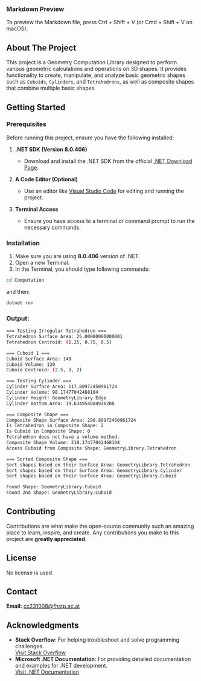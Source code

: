 ### Markdown Preview
To preview the Markdown file, press Ctrl + Shift + V (or Cmd + Shift + V on macOS).

## About The Project
This project is a Geometry Computation Library designed to perform various geometric calculations and operations on 3D shapes. It provides functionality to create, manipulate, and analyze basic geometric shapes such as `Cuboids`, `Cylinders`, and `Tetrahedrons`, as well as composite shapes that combine multiple basic shapes.

## Getting Started 
### Prerequisites

Before running this project, ensure you have the following installed:
1. **.NET SDK (Version 8.0.406)**  
   - Download and install the .NET SDK from the official [.NET Download Page](https://dotnet.microsoft.com/download).

2. **A Code Editor (Optional)**  
   - Use an editor like [Visual Studio Code](https://code.visualstudio.com/) for editing and running the project.

3. **Terminal Access**  
   - Ensure you have access to a terminal or command prompt to run the necessary commands.
  
### Installation
1. Make sure you are using **8.0.406** version of .NET.
2. Open a new Terminal.
3. In the Terminal, you should type following commands: 
   
```bash
cd Computation
```
   and then:
```bash
dotnet run
```
   ### Output:
```bash
=== Testing Irregular Tetrahedron ===
Tetrahedron Surface Area: 25.00000000000001
Tetrahedron Centroid: (1.25, 0.75, 0.5)

=== Cuboid 1 ===
Cuboid Surface Area: 148
Cuboid Volume: 120
Cuboid Centroid: (2.5, 3, 2)

=== Testing Cylinder ===
Cylinder Surface Area: 117.80972450961724
Cylinder Volume: 98.17477042468104
Cylinder Height: GeometryLibrary.Edge
Cylinder Bottom Area: 19.634954084936208

=== Composite Shape ===
Composite Shape Surface Area: 290.80972450961724
Is Tetrahedron in Composite Shape: 2
Is Cuboid in Composite Shape: 0
Tetrahedron does not have a volume method.
Composite Shape Volume: 218.17477042468104
Access Cuboid from Composite Shape: GeometryLibrary.Tetrahedron

=== Sorted Composite Shape ===
Sort shapes based on their Surface Area: GeometryLibrary.Tetrahedron
Sort shapes based on their Surface Area: GeometryLibrary.Cylinder
Sort shapes based on their Surface Area: GeometryLibrary.Cuboid

Found Shape: GeometryLibrary.Cuboid
Found 2nd Shape: GeometryLibrary.Cuboid
```
## Contributing 
Contributions are what make the open-source community such an amazing place to learn, inspire, and create. Any contributions you make to this project are **greatly appreciated**.

## License 
No license is used.

## Contact
**Email:** cc231008@fhstp.ac.at

## Acknowledgments
- **Stack Overflow**: For helping troubleshoot and solve programming challenges.  
  [Visit Stack Overflow](https://stackoverflow.com/)
- **Microsoft .NET Documentation**: For providing detailed documentation and examples for .NET development.  
  [Visit .NET Documentation](https://learn.microsoft.com/en-us/dotnet/)